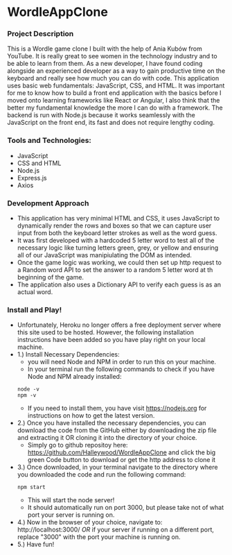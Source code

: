 # WordleAppClone
### Project Description
This is a Wordle game clone I built with the help of Ania Kubów from YouTube. It is really great to see women in the technology industry and to be able to learn from them. As a new developer, I have found coding alongside an experienced developer as a way to gain productive time on the keyboard and really see how much you can do with code. This application uses basic web fundamentals: JavaScript, CSS, and HTML. It was important for me to know how to build a front end application with the basics before I moved onto learning frameworks like React or Angular, I also think that the better my fundamental knowledge the more I can do with a framework. The backend is run with Node.js because it works seamlessly with the JavaScript on the front end, its fast and does not require lengthy coding. 

### Tools and Technologies: 
- JavaScript 
- CSS and HTML
- Node.js
- Express.js
- Axios 

### Development Approach 
- This application has very minimal HTML and CSS, it uses JavaScript to dynamically render the rows and boxes so that we can capture user input from both the keyboard letter strokes as well as the word guess. 
- It was first developed with a hardcoded 5 letter word to test all of the necessary logic like turning letters green, grey, or yellow and ensuring all of our JavaScript was manipiulating the DOM as intended. 
- Once the game logic was working, we could then set up http request to a Random word API to set the answer to a random 5 letter word at th beginning of the game. 
- The application also uses a Dictionary API to verify each guess is as an actual word. 

### Install and Play!
- Unfortunately, Heroku no longer offers a free deployment server where this site used to be hosted. However, the following installation instructions have been added so you have play right on your local machine. 
- 1.) Install Necessary Dependencies: 
    -  you will need Node and NPM in order to run this on your machine. 
    -  In your terminal run the following commands to check if you have Node and NPM already installed: 
    ```
    node -v
    npm -v 
    ```  
    - If you need to install them, you have visit https://nodejs.org for instructions on how to get the latest version. 
- 2.) Once you have installed the necessary dependencies, you can download the code from the GitHub either by downloading the zip file and extracting it OR cloning it into the directory of your choice. 
    - Simply go to github repositoy here: https://github.com/Halleywood/WordleAppClone and click the big green Code button to download or get the http address to clone it 
- 3.) Once downloaded, in your terminal navigate to the directory where you downloaded the code and run the following command: 
     ```
   npm start
    ```  
    - This will start the node server! 
    - It should automatically run on port 3000, but please take not of what port your server is running on. 
 - 4.) Now in the browser of your choice, navigate to: http://localhost:3000/ *OR* if your server if running on a different port, replace "3000" with the port your machine is running on. 
 - 5.) Have fun! 
